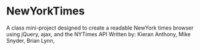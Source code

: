 # NewYorkTimes
A class mini-project designed to create a readable NewYork times browser using jQuery, ajax, and the NYTimes API
Written by: Kieran Anthony, Mike Snyder, Brian Lynn, 
